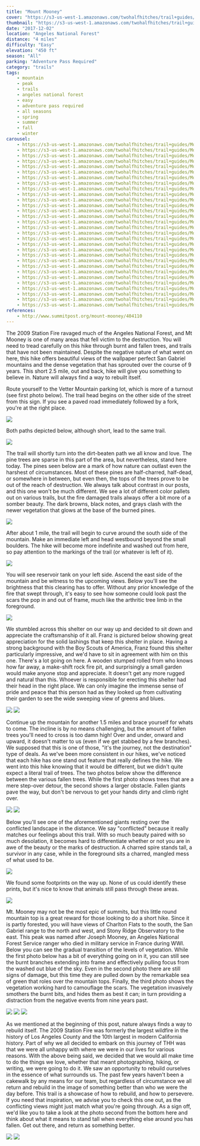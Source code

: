 ```yaml
---
title: "Mount Mooney"
cover: "https://s3-us-west-1.amazonaws.com/twohalfhitches/trail+guides/Mount+Mooney/_J8A4017.jpg"
thumbnail: "https://s3-us-west-1.amazonaws.com/twohalfhitches/trail+guides/Mount+Mooney/_J8A4017-thumbnail.jpg"
date: "2017-12-02"
location: "Angeles National Forest"
distance: "4 miles"
difficulty: "Easy"
elevation: "450 ft"
season: "All"
parking: "Adventure Pass Required"
category: "trails"
tags:
    - mountain
    - peak
    - trails
    - angeles national forest
    - easy
    - adventure pass required
    - all seasons
    - spring
    - summer
    - fall
    - winter
carousel:
    - https://s3-us-west-1.amazonaws.com/twohalfhitches/trail+guides/Mount+Mooney/Gallery/_J8A3933.jpg
    - https://s3-us-west-1.amazonaws.com/twohalfhitches/trail+guides/Mount+Mooney/Gallery/_J8A3935.jpg
    - https://s3-us-west-1.amazonaws.com/twohalfhitches/trail+guides/Mount+Mooney/Gallery/_J8A3938.jpg
    - https://s3-us-west-1.amazonaws.com/twohalfhitches/trail+guides/Mount+Mooney/Gallery/_J8A3939.jpg
    - https://s3-us-west-1.amazonaws.com/twohalfhitches/trail+guides/Mount+Mooney/Gallery/_J8A3940.jpg
    - https://s3-us-west-1.amazonaws.com/twohalfhitches/trail+guides/Mount+Mooney/Gallery/_J8A3942.jpg
    - https://s3-us-west-1.amazonaws.com/twohalfhitches/trail+guides/Mount+Mooney/Gallery/_J8A3945.jpg
    - https://s3-us-west-1.amazonaws.com/twohalfhitches/trail+guides/Mount+Mooney/Gallery/_J8A3947.jpg
    - https://s3-us-west-1.amazonaws.com/twohalfhitches/trail+guides/Mount+Mooney/Gallery/_J8A3948.jpg
    - https://s3-us-west-1.amazonaws.com/twohalfhitches/trail+guides/Mount+Mooney/Gallery/_J8A3953.jpg
    - https://s3-us-west-1.amazonaws.com/twohalfhitches/trail+guides/Mount+Mooney/Gallery/_J8A3957.jpg
    - https://s3-us-west-1.amazonaws.com/twohalfhitches/trail+guides/Mount+Mooney/Gallery/_J8A3958.jpg
    - https://s3-us-west-1.amazonaws.com/twohalfhitches/trail+guides/Mount+Mooney/Gallery/_J8A3963.jpg
    - https://s3-us-west-1.amazonaws.com/twohalfhitches/trail+guides/Mount+Mooney/Gallery/_J8A3964.jpg
    - https://s3-us-west-1.amazonaws.com/twohalfhitches/trail+guides/Mount+Mooney/Gallery/_J8A3970.jpg
    - https://s3-us-west-1.amazonaws.com/twohalfhitches/trail+guides/Mount+Mooney/Gallery/_J8A3972.jpg
    - https://s3-us-west-1.amazonaws.com/twohalfhitches/trail+guides/Mount+Mooney/Gallery/_J8A3974.jpg
    - https://s3-us-west-1.amazonaws.com/twohalfhitches/trail+guides/Mount+Mooney/Gallery/_J8A3978.jpg
    - https://s3-us-west-1.amazonaws.com/twohalfhitches/trail+guides/Mount+Mooney/Gallery/_J8A3979.jpg
    - https://s3-us-west-1.amazonaws.com/twohalfhitches/trail+guides/Mount+Mooney/Gallery/_J8A3982.jpg
    - https://s3-us-west-1.amazonaws.com/twohalfhitches/trail+guides/Mount+Mooney/Gallery/_J8A3986.jpg
    - https://s3-us-west-1.amazonaws.com/twohalfhitches/trail+guides/Mount+Mooney/Gallery/_J8A3987.jpg
    - https://s3-us-west-1.amazonaws.com/twohalfhitches/trail+guides/Mount+Mooney/Gallery/_J8A3990.jpg
    - https://s3-us-west-1.amazonaws.com/twohalfhitches/trail+guides/Mount+Mooney/Gallery/_J8A3998.jpg
    - https://s3-us-west-1.amazonaws.com/twohalfhitches/trail+guides/Mount+Mooney/Gallery/_J8A4002.jpg
    - https://s3-us-west-1.amazonaws.com/twohalfhitches/trail+guides/Mount+Mooney/Gallery/_J8A4005.jpg
    - https://s3-us-west-1.amazonaws.com/twohalfhitches/trail+guides/Mount+Mooney/Gallery/_J8A4010.jpg
    - https://s3-us-west-1.amazonaws.com/twohalfhitches/trail+guides/Mount+Mooney/Gallery/_J8A4014.jpg
    - https://s3-us-west-1.amazonaws.com/twohalfhitches/trail+guides/Mount+Mooney/Gallery/_J8A4018.jpg
    - https://s3-us-west-1.amazonaws.com/twohalfhitches/trail+guides/Mount+Mooney/Gallery/_J8A4021.jpg
references:
    - http://www.summitpost.org/mount-mooney/404110
---
```


The 2009 Station Fire ravaged much of the Angeles National Forest, and Mt Mooney is one of many areas that fell victim to the destruction. You will need to tread carefully on this hike through burnt and fallen trees, and trails that have not been maintained. Despite the negative nature of what went on here, this hike offers beautiful views of the wallpaper perfect San Gabriel mountains and the dense vegetation that has sprouted over the course of 9 years. This short 2.5 mile, out and back, hike will give you something to believe in. Nature will always find a way to rebuilt itself.

Route yourself to the Vetter Mountain parking lot, which is more of a turnout (see first photo below). The trail head begins on the other side of the street from this sign. If you see a paved road immediately followed by a fork, you're at the right place.

![](https://s3-us-west-1.amazonaws.com/twohalfhitches/trail+guides/Mount+Mooney/Content/_J8A3932.jpg)

Both paths depicted below, although short, lead to the same trail.

![](https://s3-us-west-1.amazonaws.com/twohalfhitches/trail+guides/Mount+Mooney/Content/_J8A3934.jpg)

The trail will shortly turn into the dirt-beaten path we all know and love. The pine trees are sparse in this part of the area, but nevertheless, stand here today. The pines seen below are a mark of how nature can outlast even the harshest of circumstances. Most of these pines are half-charred, half-dead, or somewhere in between, but even then, the tops of the trees prove to be out of the reach of destruction. We always talk about contrast in our posts, and this one won't be much different. We see a lot of different color pallets out on various trails, but the fire damaged trails always offer a bit more of a somber beauty. The dark browns, black notes, and grays clash with the newer vegetation that glows at the base of the burned pines.

![](https://s3-us-west-1.amazonaws.com/twohalfhitches/trail+guides/Mount+Mooney/Content/_J8A3937.jpg)

After about 1 mile, the trail will begin to curve around the south side of the mountain. Make an immediate left and head westbound beyond the small boulders. The hike will become more indefinite and washed out from here, so pay attention to the markings of the trail (or whatever is left of it).

![](https://s3-us-west-1.amazonaws.com/twohalfhitches/trail+guides/Mount+Mooney/Content/_J8A3949.jpg)

You will see reservoir tank on your left side. Ascend the east side of the mountain and be witness to the upcoming views. Below you'll see the brightness that this clearing has to offer. Without any prior knowledge of the fire that swept through, it's easy to see how someone could look past the scars the pop in and out of frame, much like the arthritic tree limb in the foreground.

![](https://s3-us-west-1.amazonaws.com/twohalfhitches/trail+guides/Mount+Mooney/Content/_J8A3951.jpg)

We stumbled across this shelter on our way up and decided to sit down and appreciate the craftsmanship of it all. Franz is pictured below showing great appreciation for the solid lashings that keep this shelter in place. Having a strong background with the Boy Scouts of America, Franz found this shelter particularly impressive, and we'd have to sit in agreement with him on this one. There's a lot going on here. A wooden stumped rolled from who knows how far away, a make-shift rock fire pit, and surprisingly a small garden would make anyone stop and appreciate. It doesn't get any more rugged and natural than this. Whoever is responsible for erecting this shelter had their head in the right place. We can only imagine the immense sense of pride and peace that this person had as they looked up from cultivating their garden to see the wide sweeping view of greens and blues.

![](https://s3-us-west-1.amazonaws.com/twohalfhitches/trail+guides/Mount+Mooney/Content/_J8A3961.jpg)
![](https://s3-us-west-1.amazonaws.com/twohalfhitches/trail+guides/Mount+Mooney/Content/_J8A3959.jpg)

Continue up the mountain for another 1.5 miles and brace yourself for whats to come. The incline is by no means challenging, but the amount of fallen trees you'll need to cross is too damn high! Over and under, onward and upward, it doesn't matter to us (even if we get stabbed by a few branches). We supposed that this is one of those, "it's the journey, not the destination" type of deals. As we've been more consistent in our hikes, we've noticed that each hike has one stand out feature that really defines the hike. We went into this hike knowing that it would be different, but we didn't quite expect a literal trail of trees. The two photos below show the difference between the various fallen trees. While the first photo shows trees that are a mere step-over detour, the second shows a larger obstacle. Fallen giants pave the way, but don't be nervous to get your hands dirty and climb right over.

![](https://s3-us-west-1.amazonaws.com/twohalfhitches/trail+guides/Mount+Mooney/Content/_J8A3967.jpg)
![](https://s3-us-west-1.amazonaws.com/twohalfhitches/trail+guides/Mount+Mooney/Content/_J8A3993.jpg)

Below you'll see one of the aforementioned giants resting over the conflicted landscape in the distance. We say "conflicted" because it really matches our feelings about this trail. With so much beauty paired with so much desolation, it becomes hard to differentiate whether or not you are in awe of the beauty or the marks of destruction. A charred spire stands tall, a survivor in any case, while in the foreground sits a charred, mangled mess of what used to be.

![](https://s3-us-west-1.amazonaws.com/twohalfhitches/trail+guides/Mount+Mooney/Content/_J8A3977.jpg)

We found some footprints on the way up. None of us could identify these prints, but it's nice to know that animals still pass through these areas.

![](https://s3-us-west-1.amazonaws.com/twohalfhitches/trail+guides/Mount+Mooney/Content/_J8A4003.jpg)

Mt. Mooney may not be the most epic of summits, but this little round mountain top is a great reward for those looking to do a short hike. Since it is partly forested, you will have views of Charlton Flats to the south, the San Gabriel range to the north and west, and Stony Ridge Observatory to the east. This peak was named after Joseph Mooney, an Angeles National Forest Service ranger who died in military service in France during WWI. Below you can see the gradual transition of the levels of vegetation. While the first photo below has a bit of everything going on in it, you can still see the burnt branches extending into frame and effectively pulling focus from the washed out blue of the sky. Even in the second photo there are still signs of damage, but this time they are pulled down by the remarkable sea of green that roles over the mountain tops. Finally, the third photo shows the vegetation working hard to camouflage the scars. The vegetation invasively smothers the burnt bits, and hides them as best it can; in turn providing a distraction from the negative events from nine years past.

![](https://s3-us-west-1.amazonaws.com/twohalfhitches/trail+guides/Mount+Mooney/Content/_J8A4013.jpg)
![](https://s3-us-west-1.amazonaws.com/twohalfhitches/trail+guides/Mount+Mooney/Content/_J8A3988.jpg)
![](https://s3-us-west-1.amazonaws.com/twohalfhitches/trail+guides/Mount+Mooney/Content/_J8A4004.jpg)

As we mentioned at the beginning of this post, nature always finds a way to rebuild itself. The 2009 Station Fire was formerly the largest wildfire in the history of Los Angeles County and the 10th largest in modern California history. Part of why we all decided to embark on this journey of THH was that we were all unhappy with where we were in our lives for various reasons. With the above being said, we decided that we would all make time to do the things we love, whether that meant photographing, hiking, or writing, we were going to do it. We saw an opportunity to rebuild ourselves in the essence of what surrounds us. The past few years haven't been a cakewalk by any means for our team, but regardless of circumstance we all return and rebuild in the image of something better than who we were the day before. This trail is a showcase of how to rebuild, and how to persevere. If you need that inspiration, we advise you to check this one out, as the conflicting views might just match what you're going through. As a sign off, we'd like you to take a look at the photo second from the bottom here and think about what it means to stand tall when everything else around you has fallen. Get out there, and return as something better.

![](https://s3-us-west-1.amazonaws.com/twohalfhitches/trail+guides/Mount+Mooney/Content/_J8A3984.jpg)
![](https://s3-us-west-1.amazonaws.com/twohalfhitches/trail+guides/Mount+Mooney/Content/_J8A4027.jpg)
